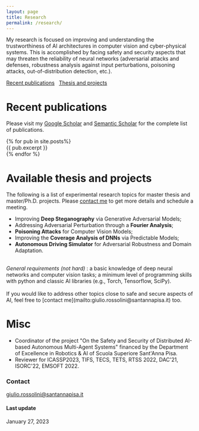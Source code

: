```yaml
---
layout: page
title: Research
permalink: /research/
---
```

My research is focused on improving and understanding the trustworthiness of AI architectures in computer vision and cyber-physical systems.
This is accomplished by facing safety and security aspects that may threaten the reliability of neural networks (adversarial attacks and defenses, robustness analysis against input perturbations, poisoning attacks, out-of-distribution detection, etc.).

[Recent publications](#recent-publications)  &nbsp;   [Thesis and projects](#available-thesis-and-projects)

# Recent publications
Please visit my [Google Scholar](https://scholar.google.com/citations?user=1NwO40wAAAAJ&hl=it) and [Semantic Scholar](https://www.semanticscholar.org/author/Giulio-Rossolini/2047404065) for the complete list of publications. 
<div class="post">
  {% for pub in site.posts%}
    <article class="post">
      <div class="entry">
        {{ pub.excerpt }}
      </div>
    </article>  {% endfor %}
</div>


# Available thesis and projects
The following is a list of experimental research topics for master thesis and master/Ph.D. projects. Please [contact me](mailto:giulio.rossolini@santannapisa.it) to get more details and schedule a meeting. 

* Improving <b>Deep Steganography</b> via Generative Adversarial Models; 
* Addressing Adversarial Perturbation through a <b>Fourier Analysis</b>;
* <b>Poisoning Attacks</b> for Computer Vision Models;
* Improving the <b>Coverage Analysis of DNNs</b> via Predictable Models;
* <b>Autonomous Driving Simulator</b> for Adversarial Robustness and Domain Adaptation.

<br>
<em>General requirements (not hard) </em>: a basic knowledge of deep neural networks and computer vision tasks; a minimum level of programming skills with python and classic AI libraries (e.g., Torch, Tensorflow, SciPy).
<br><br>
If you would like to address other topics close to safe and secure aspects of AI, feel free to [contact me](mailto:giulio.rossolini@santannapisa.it) too.

# Misc
* Coordinator of the project "On the Safety and Security of Distributed AI-based Autonomous Multi-Agent Systems" financed by the Department of Excellence in Robotics & AI of Scuola Superiore Sant'Anna Pisa. 
* Reviewer for ICASSP2023, TIFS, TECS, TETS, RTSS 2022, DAC'21, ISORC'22, EMSOFT 2022.  

### Contact
[giulio.rossolini@santannapisa.it](mailto:giulio.rossolini@santannapisa.it)

#### Last update
January 27, 2023